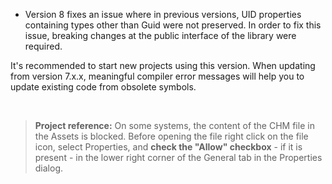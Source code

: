 - Version 8 fixes an issue where in previous versions, UID properties containing types other 
than Guid were not preserved. In order to fix this issue, breaking changes at the public interface 
of the library were required.

It's recommended to start new projects using this version. When updating from version 7.x.x,
meaningful compiler error messages will help you to update existing code from obsolete symbols.

&nbsp;
>**Project reference:** On some systems, the content of the CHM file in the Assets is blocked. Before opening the file right click on the file icon, select Properties, and **check the "Allow" checkbox** - if it is present - in the lower right corner of the General tab in the Properties dialog.